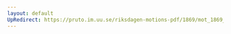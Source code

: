 ```yaml
---
layout: default
UpRedirect: https://pruto.im.uu.se/riksdagen-motions-pdf/1869/mot_1869__ak__258.pdf
---
```

